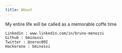 ```yaml
---
title: About
---
```


My entire life will be called as a memorable coffe time


    Linkedin : www.linkedin.com/in/bruno-menozzi
    Github : bminossi
    Twitter : @zeroc00I
    Hackerone : bminossi

